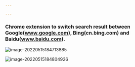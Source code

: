 ```yaml
---

---
```


### Chrome extension to switch search result between Google(www.google.com), Bing(cn.bing.com) and Baidu(www.baidu.com).

![image-20220515184713885](D:\Workspace\src\slash\image-20220515184713885.png)

![image-20220515184804926](C:\Users\liqia\AppData\Roaming\Typora\typora-user-images\image-20220515184804926.png)
